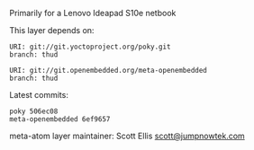 Primarily for a Lenovo Ideapad S10e netbook

This layer depends on:

    URI: git://git.yoctoproject.org/poky.git
    branch: thud

    URI: git://git.openembedded.org/meta-openembedded
    branch: thud

Latest commits:

    poky 506ec08
    meta-openembedded 6ef9657

meta-atom layer maintainer: Scott Ellis <scott@jumpnowtek.com>
